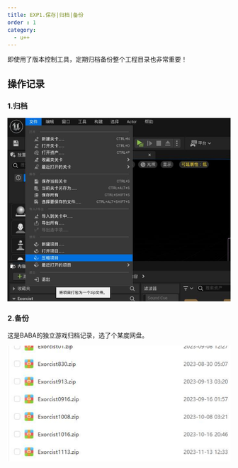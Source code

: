 ```yaml
---
title: EXP1.保存|归档|备份
order : 1
category:
  - u++
---
```


<chatmessage avatar="../../assets/emoji/dsyj.png" :avatarWidth="40">
即使用了版本控制工具，定期归档备份整个工程目录也非常重要！
</chatmessage>

## 操作记录
### 1.归档

![](..%2Fassets%2Fzipobj.jpg)

### 2.备份

<chatmessage avatar="../../assets/emoji/dsyj.png" :avatarWidth="40">
这是BABA的独立游戏归档记录，选了个某度网盘。
</chatmessage>

![](..%2Fassets%2Fbefe.jpg)